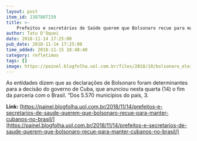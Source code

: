 ```yaml
---
layout: post
item_id: 2387807159
title: >-
    Prefeitos e secretários de Saúde querem que Bolsonaro recue para manter cubanos no Brasil
author: Tatu D'Oquei
date: 2018-11-14 17:25:00
pub_date: 2018-11-14 17:25:00
time_added: 2018-11-15 18:48:40
category: refletimos
tags: []
image: https://painel.blogfolha.uol.com.br/files/2018/10/bolsonaro_eleito.jpg
---
```


As entidades dizem que as declarações de Bolsonaro foram determinantes para a decisão do governo de Cuba, que anunciou nesta quarta (14) o fim da parceria com o Brasil. “Dos 5.570 municípios do país, 3.

**Link:** [https://painel.blogfolha.uol.com.br/2018/11/14/prefeitos-e-secretarios-de-saude-querem-que-bolsonaro-recue-para-manter-cubanos-no-brasil/](https://painel.blogfolha.uol.com.br/2018/11/14/prefeitos-e-secretarios-de-saude-querem-que-bolsonaro-recue-para-manter-cubanos-no-brasil/)

